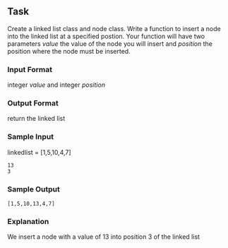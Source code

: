 ## Task

Create a linked list class and node class. Write a function to insert a node into the linked list at a specified postion. Your function will have two parameters _value_ the value of the node you will insert and _position_ the position where the node must be inserted.

### Input Format

integer _value_ and integer _position_

### Output Format

return the linked list

### Sample Input

linkedlist = [1,5,10,4,7]
```
13
3
```

### Sample Output

```
[1,5,10,13,4,7]
```

### Explanation

We insert a node with a value of 13 into position 3 of the linked list
